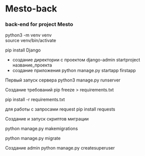 # Mesto-back
### back-end for project Mesto

python3 -m venv venv  
source venv/bin/activate 

pip install Django

- создание директории с проектом
django-admin startproject название_проекта 
- создание приложения
python manage.py startapp firstapp

Первый запуск сервера
python3 manage.py runserver


Создание требований
 pip freeze > requirements.txt 

pip install -r requirements.txt

для работы с запросами request 
pip install requests


Создание и запуск скриптов миграции

python manage.py makemigrations

python manage.py migrate  

Создание admin
python manage.py createsuperuser

